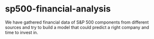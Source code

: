# sp500-financial-analysis
We have gathered financial data of S&amp;P 500 components from different sources and try to build a model that could predict a right company and time to invest in. 
